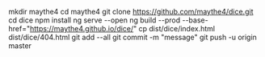 mkdir maythe4
cd maythe4
git clone https://github.com/maythe4/dice.git
cd dice
npm install
ng serve --open
ng build --prod --base-href="https://maythe4.github.io/dice/"
cp dist/dice/index.html dist/dice/404.html
git add --all
git commit -m "message"
git push -u origin master
